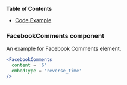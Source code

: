 <!-- START doctoc generated TOC please keep comment here to allow auto update -->
<!-- DON'T EDIT THIS SECTION, INSTEAD RE-RUN doctoc TO UPDATE -->
**Table of Contents**

- [Code Example](#FacebookComments-component)

<!-- END doctoc generated TOC please keep comment here to allow auto update -->

### FacebookComments component

An example for Facebook Comments element.

```jsx static
<FacebookComments
  content = '6'
  embedType = 'reverse_time'
/>
```
